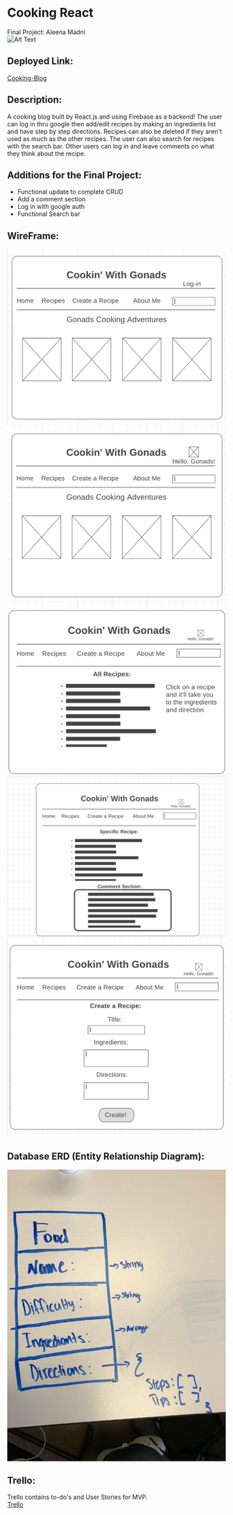 # Cooking React
Final Project: Aleena Madni
<br>
![Alt Text](https://media.giphy.com/media/Ml6gy917s5Dkk/giphy.gif)
<br>
## Deployed Link:
[Cooking-Blog](https://cooking-blog-56a96.firebaseapp.com/)
## Description:
A cooking blog built by React.js and using Firebase as a backend!
The user can log in thru google then add/edit recipes by making an ingredients list and have step by step directions. Recipes can also be deleted if they aren't used as much as the other recipes. The user can also search for recipes with the search bar. Other users can log in and leave comments on what they think about the recipe. 

## Additions for the Final Project:
* Functional update to complete CRUD
* Add a comment section
* Log in with google auth
* Functional Search bar

## WireFrame:
![img](./Images/wireframe5.png)
<br>
![img](./Images/wireframe4.png)
<br>
![img](./Images/wireframe1.png)
<br>
![img](./Images/wireframe2.png)
<br>
![img](./Images/wireframe3.png)





## Database ERD (Entity Relationship Diagram):
![img](./Images/CookinERD.jpeg)

## Trello:
Trello contains to-do's and User Stories for MVP.
<br>
[Trello](https://trello.com/invite/b/dU2MXJQd/d6141a3a221cead35d45271eaecdea12/cookin-react)
